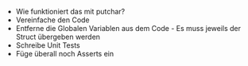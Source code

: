 - Wie funktioniert das mit putchar?
- Vereinfache den Code
- Entferne die Globalen Variablen aus dem Code - Es muss jeweils der Struct übergeben werden
- Schreibe Unit Tests
- Füge überall noch Asserts ein